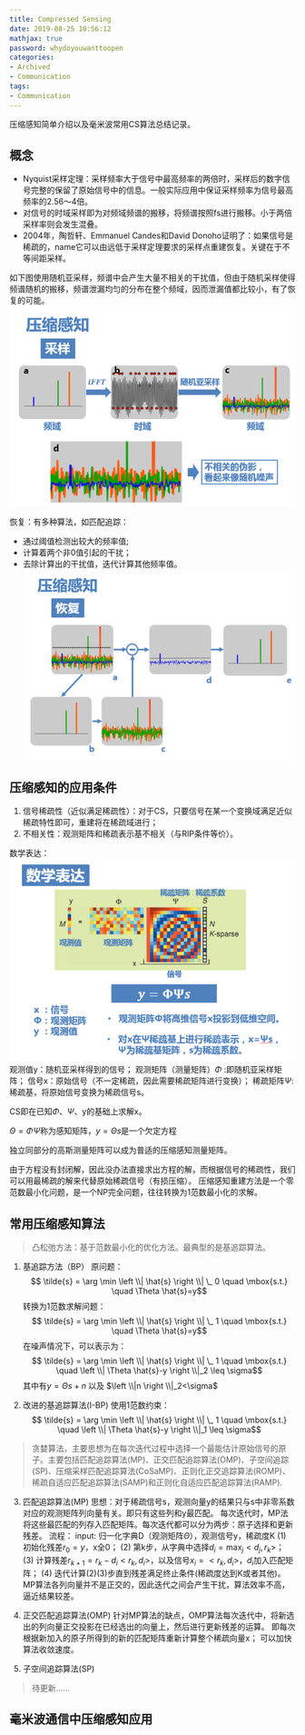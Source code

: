 ```yaml
---
title: Compressed Sensing
date: 2019-08-25 10:56:12
mathjax: true
password: whydoyouwanttoopen
categories:
- Archived
- Communication
tags:
- Communication
---
```


压缩感知简单介绍以及毫米波常用CS算法总结记录。
<!--more-->

## 概念
+ Nyquist采样定理：采样频率大于信号中最高频率的两倍时，采样后的数字信号完整的保留了原始信号中的信息。一般实际应用中保证采样频率为信号最高频率的2.56～4倍。
+ 对信号的时域采样即为对频域频谱的搬移，将频谱按照fs进行搬移。小于两倍采样率则会发生混叠。
+ 2004年，陶哲轩、Emmanuel Candes和David Donoho证明了：如果信号是稀疏的，name它可以由远低于采样定理要求的采样点重建恢复。关键在于不等间距采样。

如下图使用随机亚采样，频谱中会产生大量不相关的干扰值，但由于随机采样使得频谱随机的搬移，频谱泄漏均匀的分布在整个频域，因而泄漏值都比较小，有了恢复的可能。
![随机亚采样](CompressedSensing/RandomSampling.png)

恢复：有多种算法，如匹配追踪：
+ 通过阈值检测出较大的频率值;
+ 计算着两个非0值引起的干扰；
+ 去除计算出的干扰值，迭代计算其他频率值。
![信号恢复](CompressedSensing/Restore.png)


## 压缩感知的应用条件
1. 信号稀疏性（近似满足稀疏性）：对于CS，只要信号在某一个变换域满足近似稀疏特性即可，重建将在稀疏域进行；
2. 不相关性：观测矩阵和稀疏表示基不相关（与RIP条件等价）。

数学表达：
![数学表达](CompressedSensing/MathExpression.png)
观测值y：随机亚采样得到的信号；
观测矩阵（测量矩阵）$\Phi$ :即随机亚采样矩阵；
信号x：原始信号（不一定稀疏，因此需要稀疏矩阵进行变换）；
稀疏矩阵$\Psi$:稀疏基，将原始信号变换为稀疏信号s。

CS即在已知$\Phi$、$\Psi$、y的基础上求解x。

$\Theta = \Phi \Psi$称为感知矩阵，$y=\Theta s$是一个欠定方程

独立同部分的高斯测量矩阵可以成为普适的压缩感知测量矩阵。

由于方程没有封闭解，因此没办法直接求出方程的解，而根据信号的稀疏性，我们可以用最稀疏的解来代替原始稀疏信号（有损压缩）。
压缩感知重建方法是一个零范数最小化问题，是一个NP完全问题，往往转换为1范数最小化的求解。

## 常用压缩感知算法
>凸松弛方法：基于范数最小化的优化方法。最典型的是基追踪算法。

1. 基追踪方法（BP）
原问题：
$$ \tilde{s} = \arg \min \left \\| \hat{s} \right \\| \_ 0 \quad \mbox{s.t.} \quad \Theta \hat{s}=y$$
转换为1范数求解问题：
$$ \tilde{s} = \arg \min \left \\| \hat{s} \right \\| \_ 1 \quad \mbox{s.t.} \quad \Theta \hat{s}=y$$
在噪声情况下，可以表示为：
$$ \tilde{s} = \arg \min \left \\| \hat{s} \right \\| \_ 1 \quad \mbox{s.t.} \quad \left \\| \Theta \hat{s}-y \right \\|_2 \leq \sigma$$
其中有$y=\Theta s+n$ 以及 $\left \\|n \right \\|_2<\sigma$

2. 改进的基追踪算法(I-BP)
使用1范数约束：
$$ \tilde{s} = \arg \min \left \\| \hat{s} \right \\| \_ 1 \quad \mbox{s.t.} \quad \left \\| \Theta \hat{s}-y \right \\|_1 \leq \sigma$$

>贪婪算法，主要思想为在每次迭代过程中选择一个最能估计原始信号的原子。主要包括匹配追踪算法(MP)、正交匹配追踪算法(OMP)、子空间追踪(SP)、压缩采样匹配追踪算法(CoSaMP)、正则化正交追踪算法(ROMP)、稀疏自适应匹配追踪算法(SAMP)和正则化自适应匹配追踪算法(RAMP).

3. 匹配追踪算法(MP)
思想：对于稀疏信号s，观测向量y的结果只与s中非零系数对应的观测矩阵列向量有关。即只有这些列和y最匹配。
每次迭代时，MP法将这些最匹配的列存入匹配矩阵。每次迭代都可以分为两步：原子选择和更新残差。
流程：
input: 归一化字典D（观测矩阵$\Theta$），观测信号y，稀疏度K
(1) 初始化残差$r_0=y$，x全0；
(2) 第k步，从字典中选择$d_i = \max_{j}<d_j,r_k>$；
(3) 计算残差$r_{k+1}=r_k-d_i<r_k,d_i>$，以及信号$x_i=<r_k,d_i>$，$d_i$加入匹配矩阵；
(4) 迭代计算(2)(3)步直到残差满足终止条件(稀疏度达到K或者其他)。
MP算法各列向量并不是正交的，因此迭代之间会产生干扰，算法效率不高，逼近结果较差。


4. 正交匹配追踪算法(OMP)
针对MP算法的缺点，OMP算法每次迭代中，将新选出的列向量正交投影在已经选出的向量上，然后进行更新残差的运算。
即每次根据新加入的原子所得到的新的匹配矩阵重新计算整个稀疏向量x；
可以加快算法收敛速度。

5. 子空间追踪算法(SP)

>待更新......


## 毫米波通信中压缩感知应用








